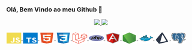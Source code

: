 ### Olá, Bem Vindo ao meu Github 👋

<div align="center">
  <a href="https://github.com/iraecio">
  <img height="180em" src="https://github-readme-stats.vercel.app/api?username=iraecio&show_icons=true&theme=dark&include_all_commits=true&count_private=true"/>
  <img height="180em" src="https://github-readme-stats.vercel.app/api/top-langs/?username=iraecio&layout=compact&langs_count=8&theme=dark"/>
</div>
<div style="display: inline_block"><br>
  <img align="center" alt="Iraecio-Js" height="30" width="40" src="https://raw.githubusercontent.com/devicons/devicon/master/icons/javascript/javascript-plain.svg">
  <img align="center" alt="Iraecio-Ts" height="30" width="40" src="https://raw.githubusercontent.com/devicons/devicon/master/icons/typescript/typescript-plain.svg"> 
  <img align="center" alt="Iraecio-HTML" height="30" width="40" src="https://raw.githubusercontent.com/devicons/devicon/master/icons/html5/html5-original.svg">
  <img align="center" alt="Iraecio-CSS" height="30" width="40" src="https://raw.githubusercontent.com/devicons/devicon/master/icons/css3/css3-original.svg">
  <img align="center" alt="Iraecio-LARAVEL" height="30" width="40" src="https://raw.githubusercontent.com/devicons/devicon/master/icons/laravel/laravel-original.svg">
  <img align="center" alt="Iraecio-angularjs" height="30" width="40" src="https://raw.githubusercontent.com/devicons/devicon/master/icons/php/php-original.svg">
  <img align="center" alt="Iraecio-angularjs" height="30" width="40" src="https://raw.githubusercontent.com/devicons/devicon/master/icons/angularjs/angularjs-original.svg">
  <img align="center" alt="Iraecio-angularjs" height="30" width="40" src="https://raw.githubusercontent.com/devicons/devicon/master/icons/nodejs/nodejs-original.svg">
  <img align="center" alt="Iraecio-angularjs" height="30" width="40" src="https://raw.githubusercontent.com/devicons/devicon/master/icons/docker/docker-original.svg">
  <img align="center" alt="Iraecio-angularjs" height="30" width="40" src="https://raw.githubusercontent.com/devicons/devicon/master/icons/prisma/prisma-original.svg">
  <img align="center" alt="Iraecio-angularjs" height="30" width="40" src="https://raw.githubusercontent.com/devicons/devicon/master/icons/postgresql/postgresql-original.svg">
</div>
  
  ##
 
